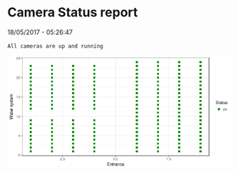 Camera Status report
================
18/05/2017 - 05:26:47

    All cameras are up and running

![](camreport_files/figure-markdown_github/unnamed-chunk-2-1.png)
